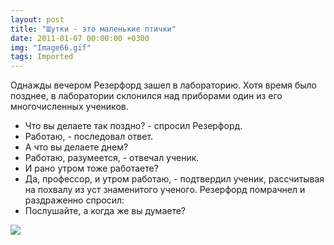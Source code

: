 ```yaml
---
layout: post
title: "Шутки - это маленькие птички"
date: 2011-01-07 00:00:00 +0300
img: "Image66.gif"
tags: Imported
---
```


Однажды вечером Резерфорд зашел в лабораторию. Хотя время было позднее,
в лаборатории склонился над приборами один из его многочисленных учеников.
- Что вы делаете так поздно? - спросил Резерфорд.
- Работаю, - последовал ответ.
- А что вы делаете днем?
- Работаю, разумеется, - отвечал ученик.
- И рано утром тоже работаете?
- Да, профессор, и утром работаю, - подтвердил ученик, рассчитывая на
похвалу из уст знаменитого ученого. Резерфорд помрачнел и раздраженно
спросил:
- Послушайте, а когда же вы думаете?

![](/blog/assets/img/Image66.gif)